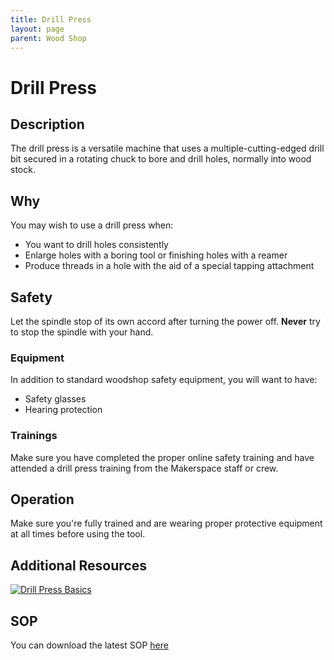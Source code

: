 ```yaml
---
title: Drill Press
layout: page
parent: Wood Shop
---
```


# Drill Press

## Description

<!-- ![Band Saw](/assets/images/tools/band_saw.jpeg) -->

The drill press is a versatile machine that uses a multiple-cutting-edged drill bit secured in a rotating chuck to bore and drill holes, normally into wood stock.

## Why

You may wish to use a drill press when: 
- You want to drill holes consistently
- Enlarge holes with a boring tool or finishing holes with a reamer
- Produce threads in a hole with the aid of a special tapping attachment 

<!-- You don't want to use a drill press when:
- You need precisely straight cut -->

## Safety

Let the spindle stop of its own accord after turning the power off. **Never** try to stop the spindle with your hand.

### Equipment
In addition to standard woodshop safety equipment, you will want to have: 
- Safety glasses
- Hearing protection


### Trainings

Make sure you have completed the proper online safety training and have attended a drill press training from the Makerspace staff or crew.


## Operation

Make sure you're fully trained and are wearing proper protective equipment at all times before using the tool.  

## Additional Resources

[![Drill Press Basics](https://img.youtube.com/vi/Gq8jL_ZDjNM/0.jpg)](https://www.youtube.com/watch?v=Gq8jL_ZDjNM "Drill Press Basics")


## SOP

You can download the latest SOP [here](/assets/sops/DrillPress/SOP_DrillPress.docx)
